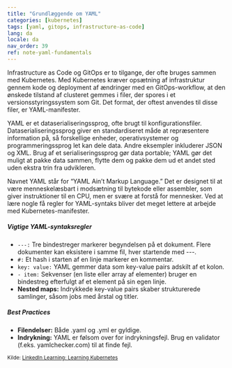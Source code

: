 ```yaml
---
title: "Grundlæggende om YAML"
categories: [kubernetes]
tags: [yaml, gitops, infrastructure-as-code]
lang: da
locale: da
nav_order: 39
ref: note-yaml-fundamentals
---
```

Infrastructure as Code og GitOps er to tilgange, der ofte bruges sammen med Kubernetes. Med Kubernetes kræver opsætning af infrastruktur gennem kode og deployment af ændringer med en GitOps-workflow, at den ønskede tilstand af clusteret gemmes i filer, der spores i et versionsstyringssystem som Git. Det format, der oftest anvendes til disse filer, er YAML-manifester.

YAML er et dataserialiseringssprog, ofte brugt til konfigurationsfiler. Dataserialiseringssprog giver en standardiseret måde at repræsentere information på, så forskellige enheder, operativsystemer og programmeringssprog let kan dele data. Andre eksempler inkluderer JSON og XML. Brug af et serialiseringssprog gør data portable; YAML gør det muligt at pakke data sammen, flytte dem og pakke dem ud et andet sted uden ekstra trin fra udvikleren.

Navnet YAML står for “YAML Ain’t Markup Language.” Det er designet til at være menneskelæsbart i modsætning til bytekode eller assembler, som giver instruktioner til en CPU, men er svære at forstå for mennesker. Ved at lære nogle få regler for YAML-syntaks bliver det meget lettere at arbejde med Kubernetes-manifester.

##### Vigtige YAML-syntaksregler
- `---:` Tre bindestreger markerer begyndelsen på et dokument. Flere dokumenter kan eksistere i samme fil, hver startende med ---.  
- `#:` Et hash i starten af en linje markerer en kommentar.  
- `key: value:` YAML gemmer data som key-value pairs adskilt af et kolon.  
- `- item:` Sekvenser (en liste eller array af elementer) bruger en bindestreg efterfulgt af et element på sin egen linje.  
- **Nested maps:** Indrykkede key-value pairs skaber strukturerede samlinger, såsom jobs med årstal og titler.  

##### Best Practices
- **Filendelser:** Både .yaml og .yml er gyldige.  
- **Indrykning:** YAML er følsom over for indrykningsfejl. Brug en validator (f.eks. yamlchecker.com) til at finde fejl.  

<small>Kilde: [LinkedIn Learning: Learning Kubernetes](https://www.linkedin.com/learning/learning-kubernetes-16086900)</small>